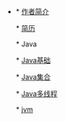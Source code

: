 
* \* [作者简介](./docs/blog1-1作者简介.md)
  
    \* [简历](./docs/blog1-2简历.md)
  
  \* Java
  
    \* [Java基础](./docs/blog2-1java基础.md)
  
    \* [Java集合](./docs/blog2-2java集合.md)
  
    \* [Java多线程](./docs/blog2-3java多线程.md)
  
    \* [jvm](./docs/blog2-4jvm.md)